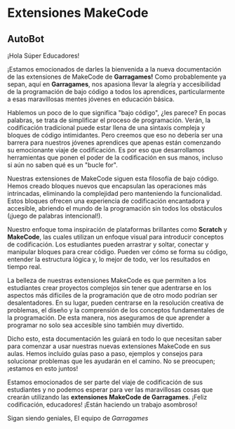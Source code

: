 # Extensiones MakeCode

## AutoBot

¡Hola Súper Educadores!

¡Estamos emocionados de darles la bienvenida a la nueva documentación de las extensiones de MakeCode de **Garragames!** Como probablemente ya sepan, aquí en **Garragames**, nos apasiona llevar la alegría y accesibilidad de la programación de bajo código a todos los aprendices, particularmente a esas maravillosas mentes jóvenes en educación básica.

Hablemos un poco de lo que significa "bajo código", ¿les parece? En pocas palabras, se trata de simplificar el proceso de programación. Verán, la codificación tradicional puede estar llena de una sintaxis compleja y bloques de código intimidantes. Pero creemos que eso no debería ser una barrera para nuestros jóvenes aprendices que apenas están comenzando su emocionante viaje de codificación. Es por eso que desarrollamos herramientas que ponen el poder de la codificación en sus manos, incluso si aún no saben qué es un "bucle for".

Nuestras extensiones de MakeCode siguen esta filosofía de bajo código. Hemos creado bloques nuevos que encapsulan las operaciones más intrincadas, eliminando la complejidad pero manteniendo la funcionalidad. Estos bloques ofrecen una experiencia de codificación encantadora y accesible, abriendo el mundo de la programación sin todos los obstáculos (¡juego de palabras intencional!).

Nuestro enfoque toma inspiración de plataformas brillantes como **Scratch** y **MakeCode**, las cuales utilizan un enfoque visual para introducir conceptos de codificación. Los estudiantes pueden arrastrar y soltar, conectar y manipular bloques para crear código. Pueden ver cómo se forma su código, entender la estructura lógica y, lo mejor de todo, ver los resultados en tiempo real.

La belleza de nuestras extensiones MakeCode es que permiten a los estudiantes crear proyectos complejos sin tener que adentrarse en los aspectos más difíciles de la programación que de otro modo podrían ser desalentadores. En su lugar, pueden centrarse en la resolución creativa de problemas, el diseño y la comprensión de los conceptos fundamentales de la programación. De esta manera, nos aseguramos de que aprender a programar no solo sea accesible sino también muy divertido.

Dicho esto, esta documentación les guiará en todo lo que necesitan saber para comenzar a usar nuestras nuevas extensiones MakeCode en sus aulas. Hemos incluido guías paso a paso, ejemplos y consejos para solucionar problemas que les ayudarán en el camino. No se preocupen; ¡estamos en esto juntos!

Estamos emocionados de ser parte del viaje de codificación de sus estudiantes y no podemos esperar para ver las maravillosas cosas que crearán utilizando las **extensiones MakeCode de Garragames**. ¡Feliz codificación, educadores! ¡Están haciendo un trabajo asombroso!

Sigan siendo geniales,
El equipo de *Garragames*
